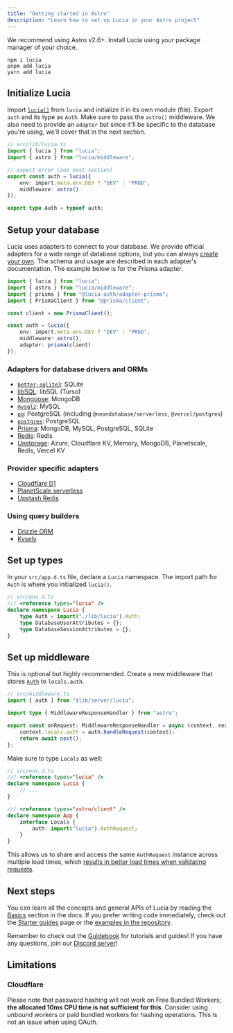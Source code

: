 ```yaml
---
title: "Getting started in Astro"
description: "Learn how to set up Lucia in your Astro project"
---
```


We recommend using Astro v2.6+. Install Lucia using your package manager of your choice.

```
npm i lucia
pnpm add lucia
yarn add lucia
```

## Initialize Lucia

Import [`lucia()`](/reference/lucia/modules/main#lucia) from `lucia` and initialize it in its own module (file). Export `auth` and its type as `Auth`. Make sure to pass the `astro()` middleware. We also need to provide an `adapter` but since it'll be specific to the database you're using, we'll cover that in the next section.

```ts
// src/lib/lucia.ts
import { lucia } from "lucia";
import { astro } from "lucia/middleware";

// expect error (see next section)
export const auth = lucia({
	env: import.meta.env.DEV ? "DEV" : "PROD",
	middleware: astro()
});

export type Auth = typeof auth;
```

## Setup your database

Lucia uses adapters to connect to your database. We provide official adapters for a wide range of database options, but you can always [create your own](/reference/database-adapter). The schema and usage are described in each adapter's documentation. The example below is for the Prisma adapter.

```ts
import { lucia } from "lucia";
import { astro } from "lucia/middleware";
import { prisma } from "@lucia-auth/adapter-prisma";
import { PrismaClient } from "@prisma/client";

const client = new PrismaClient();

const auth = lucia({
	env: import.meta.env.DEV ? "DEV" : "PROD",
	middleware: astro(),
	adapter: prisma(client)
});
```

### Adapters for database drivers and ORMs

- [`better-sqlite3`](/database-adapters/better-sqlite3): SQLite
- [libSQL](/database-adapters/libsql): libSQL (Turso)
- [Mongoose](/database-adapters/mongoose): MongoDB
- [`mysql2`](/database-adapters/mysql2): MySQL
- [`pg`](/database-adapters/pg): PostgreSQL (including `@neondatabase/serverless`, `@vercel/postgres`)
- [`postgres`](/database-adapters/postgres): PostgreSQL
- [Prisma](/database-adapters/prisma): MongoDB, MySQL, PostgreSQL, SQLite
- [Redis](/database-adapters/redis): Redis
- [Unstorage](/database-adapters/unstorage): Azure, Cloudflare KV, Memory, MongoDB, Planetscale, Redis, Vercel KV

### Provider specific adapters

- [Cloudflare D1](/database-adapters/cloudflare-d1)
- [PlanetScale serverless](/database-adapters/planetscale-serverless)
- [Upstash Redis](/database-adapters/upstash-redis)

### Using query builders

- [Drizzle ORM](/guidebook/drizzle-orm)
- [Kysely](/guidebook/kysely)

## Set up types

In your `src/app.d.ts` file, declare a `Lucia` namespace. The import path for `Auth` is where you initialized `lucia()`.

```ts
// src/env.d.ts
/// <reference types="lucia" />
declare namespace Lucia {
	type Auth = import("./lib/lucia").Auth;
	type DatabaseUserAttributes = {};
	type DatabaseSessionAttributes = {};
}
```

## Set up middleware

This is optional but highly recommended. Create a new middleware that stores [`Auth`](/reference/lucia/interfaces/authrequest) to `locals.auth`.

```ts
// src/middleware.ts
import { auth } from "$lib/server/lucia";

import type { MiddlewareResponseHandler } from "astro";

export const onRequest: MiddlewareResponseHandler = async (context, next) => {
	context.locals.auth = auth.handleRequest(context);
	return await next();
};
```

Make sure to type `Locals` as well:

```ts
// src/env.d.ts
/// <reference types="lucia" />
declare namespace Lucia {
	// ...
}

/// <reference types="astro/client" />
declare namespace App {
	interface Locals {
		auth: import("lucia").AuthRequest;
	}
}
```

This allows us to share and access the same `AuthRequest` instance across multiple load times, which [results in better load times when validating requests](/basics/using-cookies#caching).

## Next steps

You can learn all the concepts and general APIs of Lucia by reading the [Basics](/basics/database) section in the docs. If you prefer writing code immediately, check out the [Starter guides](/starter-guides) page or the [examples in the repository](https://github.com/lucia-auth/lucia/tree/main/examples).

Remember to check out the [Guidebook](/guidebook) for tutorials and guides! If you have any questions, join our [Discord server](/discord)!

## Limitations

### Cloudflare

Please note that password hashing will not work on Free Bundled Workers; **the allocated 10ms CPU time is not sufficient for this**. Consider using unbound workers or paid bundled workers for hashing operations. This is not an issue when using OAuth.
